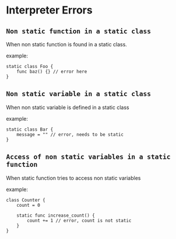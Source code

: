 # Interpreter Errors



## `Non static function in a static class` 

When non static function is found in a static class.

example:

````
static class Foo {
	func baz() {} // error here
}
````



## `Non static variable in a static class`

When non static variable is defined in a static class

example:

````
static class Bar {
	message = "" // error, needs to be static
}
````





## `Access of non static variables in a static function`

When static function tries to access non static variables

example:

````
class Counter {
	count = 0
	
	static func increase_count() {
		count += 1 // error, count is not static
	}
}
````

